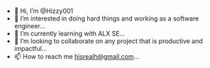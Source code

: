 - 👋 Hi, I’m @Hizzy001
- 👀 I’m interested in doing hard things and working as a software engineer...
- 🌱 I’m currently learning with ALX SE...
- 💞️ I’m looking to collaborate on any project that is productive and impactful...
- 📫 How to reach me hisrealh@gmail.com...

<!---
Hizzy001/Hizzy001 is a ✨ special ✨ repository because its `README.md` (this file) appears on your GitHub profile.
You can click the Preview link to take a look at your changes.
--->
